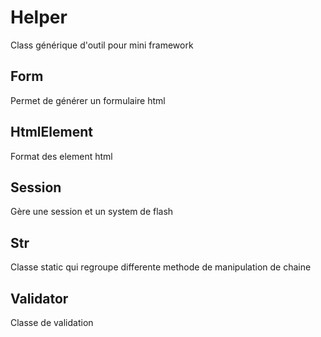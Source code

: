 # Helper

Class générique d'outil pour mini framework

## Form

Permet de générer un formulaire html

## HtmlElement

Format des element html

## Session

Gère une session et un system de flash

## Str

Classe static qui regroupe differente methode de manipulation de chaine

## Validator

Classe de validation